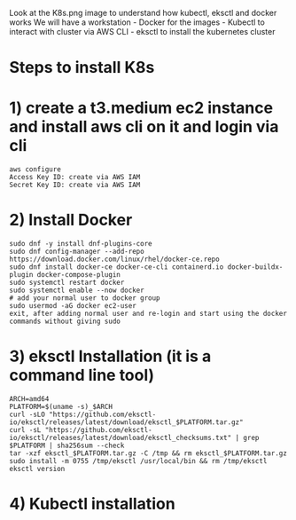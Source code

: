 
Look at the K8s.png image to understand how kubectl, eksctl and docker works
We will have a workstation 
    - Docker for the images
    - Kubectl to interact with cluster via AWS CLI
    - eksctl to install the kubernetes cluster


# Steps to install K8s

# 1) create a t3.medium ec2 instance and install aws cli on it and login via cli

    aws configure
    Access Key ID: create via AWS IAM
    Secret Key ID: create via AWS IAM

# 2) Install Docker 

    sudo dnf -y install dnf-plugins-core
    sudo dnf config-manager --add-repo https://download.docker.com/linux/rhel/docker-ce.repo
    sudo dnf install docker-ce docker-ce-cli containerd.io docker-buildx-plugin docker-compose-plugin
    sudo systemctl restart docker
    sudo systemctl enable --now docker
    # add your normal user to docker group
    sudo usermod -aG docker ec2-user
    exit, after adding normal user and re-login and start using the docker commands without giving sudo

# 3) eksctl Installation  (it is a command line tool)

    ARCH=amd64
    PLATFORM=$(uname -s)_$ARCH
    curl -sLO "https://github.com/eksctl-io/eksctl/releases/latest/download/eksctl_$PLATFORM.tar.gz"
    curl -sL "https://github.com/eksctl-io/eksctl/releases/latest/download/eksctl_checksums.txt" | grep $PLATFORM | sha256sum --check
    tar -xzf eksctl_$PLATFORM.tar.gz -C /tmp && rm eksctl_$PLATFORM.tar.gz
    sudo install -m 0755 /tmp/eksctl /usr/local/bin && rm /tmp/eksctl
    eksctl version

# 4) Kubectl installation

